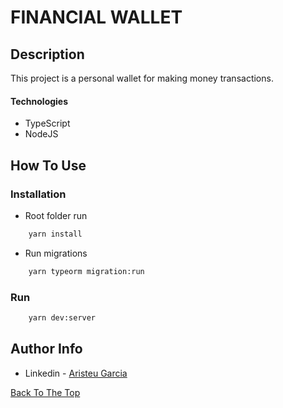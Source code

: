 # FINANCIAL WALLET

## Description

This project is a personal wallet for making money transactions.

#### Technologies

- TypeScript
- NodeJS

## How To Use

### Installation
- Root folder run

```html
    yarn install
```
- Run migrations
```html
    yarn typeorm migration:run
```
### Run
```html
    yarn dev:server
```

## Author Info

- Linkedin - [Aristeu Garcia](https://www.linkedin.com/in/aristeu-garcia-7007a0202)

[Back To The Top](#read-me-template)
